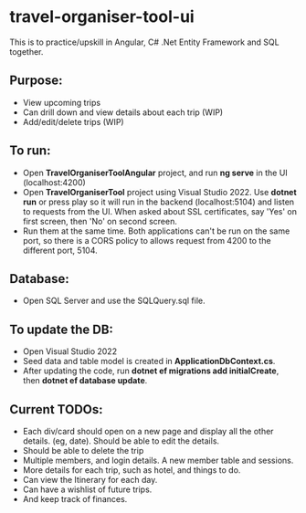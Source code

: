 # travel-organiser-tool-ui

This is to practice/upskill in Angular, C# .Net Entity Framework and SQL together.

## Purpose:

- View upcoming trips
- Can drill down and view details about each trip (WIP)
- Add/edit/delete trips (WIP)

## To run:

- Open **TravelOrganiserToolAngular** project, and run **ng serve** in the UI (localhost:4200)
- Open **TravelOrganiserTool** project using Visual Studio 2022. Use **dotnet run** or press play so it will run in the backend (localhost:5104) and listen to requests from the UI. When asked about SSL certificates, say 'Yes' on first screen, then 'No' on second screen.
- Run them at the same time. Both applications can't be run on the same port, so there is a CORS policy to allows request from 4200 to the different port, 5104.

## Database:

- Open SQL Server and use the SQLQuery.sql file.

## To update the DB:

- Open Visual Studio 2022
- Seed data and table model is created in **ApplicationDbContext.cs**.
- After updating the code, run **dotnet ef migrations add initialCreate<newNo>**, then **dotnet ef database update**.

## Current TODOs:

- Each div/card should open on a new page and display all the other details. (eg, date). Should be able to edit the details.
- Should be able to delete the trip
- Multiple members, and login details. A new member table and sessions.
- More details for each trip, such as hotel, and things to do.
- Can view the Itinerary for each day.
- Can have a wishlist of future trips.
- And keep track of finances.
